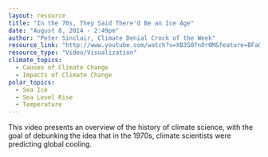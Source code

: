 ```yaml
---
layout: resource
title: "In the 70s, They Said There'd Be an Ice Age"
date: "August 8, 2014 - 2:49pm"
author: "Peter Sinclair, Climate Denial Crock of the Week"
resource_link: "http://www.youtube.com/watch?v=XB3S0fnOr0M&feature=BFa&list=PL029130BFDC78FA33&i..."
resource_type: "Video/Visualization"
climate_topics:
  - Causes of Climate Change
  - Impacts of Climate Change
polar_topics:
  - Sea Ice
  - Sea Level Rise
  - Temperature
---
```


This video presents an overview of the history of climate science, with the goal of debunking the idea that in the 1970s, climate scientists were predicting global cooling.